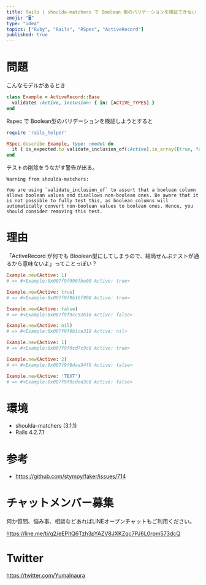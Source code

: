 ```yaml
---
title: Rails | shoulda-matchers で Boolean 型のバリデーションを検証できない
emoji: "🖥"
type: "idea"
topics: ["Ruby", "Rails", "RSpec", "ActiveRecord"]
published: true
---
```


# 問題

こんなモデルがあるとき

```rb
class Example < ActiveRecord::Base
  validates :Active, inclusion: { in: [ACTIVE_TYPES] }
end
```

Rspec で Boolean型のバリデーションを検証しようとすると

```rb
require 'rails_helper'

RSpec.describe Example, type: :model do
  it { is_expected.to validate_inclusion_of(:Active).in_array([true, false])  }
end
```

テストの削除をうながす警告が出る。

```
Warning from shoulda-matchers:

You are using `validate_inclusion_of` to assert that a boolean column
allows boolean values and disallows non-boolean ones. Be aware that it
is not possible to fully test this, as boolean columns will
automatically convert non-boolean values to boolean ones. Hence, you
should consider removing this test.
```

# 理由

「ActiveRecord が何でも Bloolean型にしてしまうので、結局ぜんぶテストが通るから意味ないよ」ってことっぽい？

```rb
Example.new(Active: 1)
# => #<Example:0x007f9f996fbe00 Active: true>

Example.new(Active: true)
# => #<Example:0x007f9f9b16f908 Active: true>

Example.new(Active: false)
# => #<Example:0x007f9f9cc92618 Active: false>

Example.new(Active: nil)
# => #<Example:0x007f9f9b1ce318 Active: nil>

Example.new(Active: 1)
# => #<Example:0x007f9f9cd7c9c0 Active: true>

Example.new(Active: 2)
# => #<Example:0x007f9f9daa34f0 Active: false>

Example.new(Active: 'TEXT')
# => #<Example:0x007f9f9cded3c8 Active: false>

```



# 環境

-  shoulda-matchers (3.1.1)
- Rails 4.2.7.1

# 参考

- https://github.com/stympy/faker/issues/714








<!-- Update From Qiita API -->

# チャットメンバー募集


何か質問、悩み事、相談などあればLINEオープンチャットもご利用ください。

https://line.me/ti/g2/eEPltQ6Tzh3pYAZV8JXKZqc7PJ6L0rpm573dcQ





# Twitter


https://twitter.com/YumaInaura


<!-- Update From Qiita API -->


